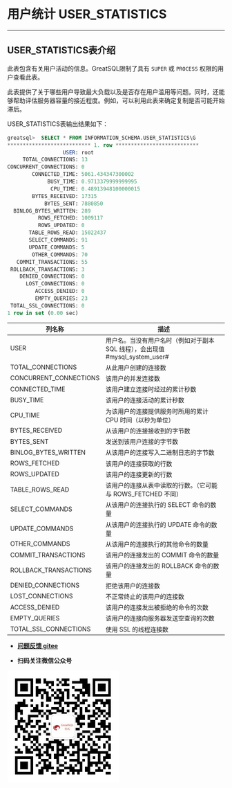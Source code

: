 # 用户统计 USER_STATISTICS

---

## USER_STATISTICS表介绍

此表包含有关用户活动的信息。GreatSQL限制了具有 `SUPER` 或 `PROCESS` 权限的用户查看此表。

此表提供了关于哪些用户导致最大负载以及是否存在用户滥用等问题。同时，还能够帮助评估服务器容量的接近程度。例如，可以利用此表来确定复制是否可能开始滞后。

USER_STATISTICS表输出结果如下：

```sql
greatsql>  SELECT * FROM INFORMATION_SCHEMA.USER_STATISTICS\G
*************************** 1. row ***************************
                  USER: root
     TOTAL_CONNECTIONS: 13
CONCURRENT_CONNECTIONS: 0
        CONNECTED_TIME: 5061.434347300002
             BUSY_TIME: 0.9713379999999995
              CPU_TIME: 0.48913948100000015
        BYTES_RECEIVED: 17315
            BYTES_SENT: 7880850
  BINLOG_BYTES_WRITTEN: 289
          ROWS_FETCHED: 1009117
          ROWS_UPDATED: 0
       TABLE_ROWS_READ: 15022437
       SELECT_COMMANDS: 91
       UPDATE_COMMANDS: 5
        OTHER_COMMANDS: 70
   COMMIT_TRANSACTIONS: 55
 ROLLBACK_TRANSACTIONS: 3
    DENIED_CONNECTIONS: 0
      LOST_CONNECTIONS: 0
         ACCESS_DENIED: 0
         EMPTY_QUERIES: 23
 TOTAL_SSL_CONNECTIONS: 0
1 row in set (0.00 sec)
```

| 列名称                 | 描述                                                         |
| ---------------------- | ------------------------------------------------------------ |
| USER                   | 用户名。当没有用户名时（例如对于副本 SQL 线程），会出现值 #mysql_system_user# |
| TOTAL_CONNECTIONS      | 从此用户创建的连接数                                         |
| CONCURRENT_CONNECTIONS | 该用户的并发连接数                                           |
| CONNECTED_TIME         | 该用户建立连接时经过的累计秒数                               |
| BUSY_TIME              | 该用户的连接活动的累计秒数                                   |
| CPU_TIME               | 为该用户的连接提供服务时所用的累计 CPU 时间（以秒为单位）    |
| BYTES_RECEIVED         | 从该用户的连接接收到的字节数                                 |
| BYTES_SENT             | 发送到该用户连接的字节数                                     |
| BINLOG_BYTES_WRITTEN   | 从该用户的连接写入二进制日志的字节数                         |
| ROWS_FETCHED           | 该用户的连接获取的行数                                       |
| ROWS_UPDATED           | 该用户的连接更新的行数                                       |
| TABLE_ROWS_READ        | 该用户的连接从表中读取的行数。（它可能与 ROWS_FETCHED 不同） |
| SELECT_COMMANDS        | 从该用户的连接执行的 SELECT 命令的数量                       |
| UPDATE_COMMANDS        | 从该用户的连接执行的 UPDATE 命令的数量                       |
| OTHER_COMMANDS         | 从该用户的连接执行的其他命令的数量                           |
| COMMIT_TRANSACTIONS    | 该用户的连接发出的 COMMIT 命令的数量                         |
| ROLLBACK_TRANSACTIONS  | 该用户的连接发出的 ROLLBACK 命令的数量                       |
| DENIED_CONNECTIONS     | 拒绝该用户的连接数                                           |
| LOST_CONNECTIONS       | 不正常终止的该用户的连接数                                   |
| ACCESS_DENIED          | 该用户的连接发出被拒绝的命令的次数                           |
| EMPTY_QUERIES          | 该用户的连接向服务器发送空查询的次数                         |
| TOTAL_SSL_CONNECTIONS  | 使用 SSL 的线程连接数                                        |

- **[问题反馈 gitee](https://gitee.com/GreatSQL/GreatSQL-Manual/issues)**

- **扫码关注微信公众号**

![greatsql-wx](../greatsql-wx.jpg)
